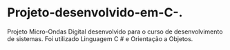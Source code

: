 # Projeto-desenvolvido-em-C-.
Projeto Micro-Ondas Digital desenvolvido para o curso de desenvolvimento de sistemas. Foi utilizado Linguagem C # e Orientação a Objetos.
